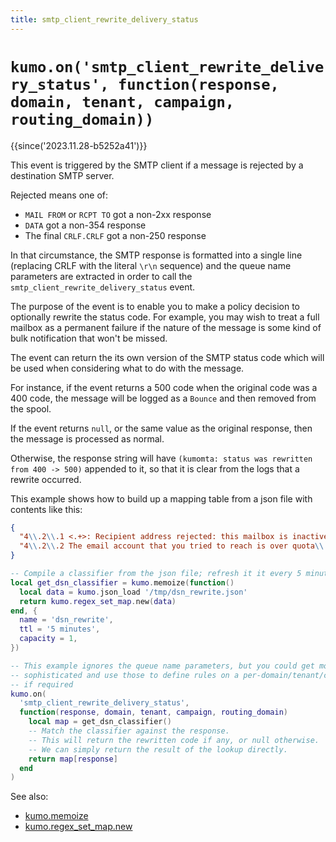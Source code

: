 ```yaml
---
title: smtp_client_rewrite_delivery_status
---
```


# `kumo.on('smtp_client_rewrite_delivery_status', function(response, domain, tenant, campaign, routing_domain))`

{{since('2023.11.28-b5252a41')}}

This event is triggered by the SMTP client if a message is rejected by
a destination SMTP server.

Rejected means one of:

* `MAIL FROM` or `RCPT TO` got a non-2xx response
* `DATA` got a non-354 response
* The final `CRLF.CRLF` got a non-250 response

In that circumstance, the SMTP response is formatted into a single line
(replacing CRLF with the literal `\r\n` sequence) and the queue name parameters
are extracted in order to call the `smtp_client_rewrite_delivery_status` event.

The purpose of the event is to enable you to make a policy decision to optionally
rewrite the status code.  For example, you may wish to treat a full mailbox as
a permanent failure if the nature of the message is some kind of bulk notification
that won't be missed.

The event can return the its own version of the SMTP status code which will be
used when considering what to do with the message.

For instance, if the event returns a 500 code when the original code was a 400
code, the message will be logged as a `Bounce` and then removed from the spool.

If the event returns `null`, or the same value as the original response, then
the message is processed as normal.

Otherwise, the response string will have `(kumomta: status was rewritten from
400 -> 500)` appended to it, so that it is clear from the logs that a rewrite
occurred.

This example shows how to build up a mapping table from a json file with contents
like this:

```json
{
  "4\\.2\\.1 <.+>: Recipient address rejected: this mailbox is inactive and has been disabled": 500,
  "4\\.2\\.2 The email account that you tried to reach is over quota\\.": 500
}
```

```lua
-- Compile a classifier from the json file; refresh it it every 5 minutes
local get_dsn_classifier = kumo.memoize(function()
  local data = kumo.json_load '/tmp/dsn_rewrite.json'
  return kumo.regex_set_map.new(data)
end, {
  name = 'dsn_rewrite',
  ttl = '5 minutes',
  capacity = 1,
})

-- This example ignores the queue name parameters, but you could get more
-- sophisticated and use those to define rules on a per-domain/tenant/campaign basis
-- if required
kumo.on(
  'smtp_client_rewrite_delivery_status',
  function(response, domain, tenant, campaign, routing_domain)
    local map = get_dsn_classifier()
    -- Match the classifier against the response.
    -- This will return the rewritten code if any, or null otherwise.
    -- We can simply return the result of the lookup directly.
    return map[response]
  end
)
```

See also:

 * [kumo.memoize](../kumo/memoize.md)
 * [kumo.regex_set_map.new](../kumo.regex_set_map/new.md)
